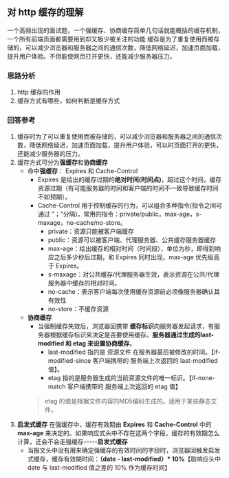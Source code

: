 <!--
 * @Author: fulangren 1746575462@qq.com
 * @Date: 2023-11-24 16:33:05
 * @LastEditors: fulangren 1746575462@qq.com
 * @LastEditTime: 2023-11-27 10:28:45
 * @FilePath: \question-Interview\brower\001-http-cache\README.md
 * @Description: 这是默认设置,请设置`customMade`, 打开koroFileHeader查看配置 进行设置: https://github.com/OBKoro1/koro1FileHeader/wiki/%E9%85%8D%E7%BD%AE
-->
## 对 http 缓存的理解
一个高频出现的面试题，一个强缓存、协商缓存简单几句话就能概括的缓存机制，一个所有前端页面都需要用到却又极少被关注的功能
缓存是为了重复使用而被存储的，可以减少浏览器和服务器之间的通信次数，降低网络延迟，加速页面加载，提升用户体验。不但能使网页打开更快，还能减少服务器压力。

### 思路分析
1. http 缓存的作用
2. 缓存方式有哪些，如何判断是缓存方式

### 回答参考
1. 缓存时为了可以重复使用而被存储的，可以减少浏览器和服务器之间的通信次数，降低网络延迟，加速页面加载，提升用户体验，可以时页面打开的更快，还能减少服务器的压力。
2. 缓存方式可分为**强缓存**和**协商缓存**
    * 命中**强缓存**： Expires 和 Cache-Control
        + Expires 是给出的缓存过期的**绝对时间(时间点)**，超过这个时间，缓存资源过期（有可能服务器的时间和客户端的时间不一致导致缓存时间不如预期）。
        + Cache-Control 用于控制缓存的行为，可以组合多种指令(指令之间可通过 "；"分隔)，常用的指令：private/public，max-age，s-maxage，no-cache/no-store。
            - private：资源只能被客户端缓存
            - public：资源可以被客户端、代理服务器、公共缓存服务器缓存
            - max-age：给出缓存的相对时间（时间段），单位为秒，即得到响应之后多少秒后过期，和 Expires 同时出现，max-age 优先级高于 Expires。
            - s-maxage：对公共缓存/代理服务器生效，表示资源在公共/代理服务器中缓存的相对时间。
            - no-cache：表示客户端每次使用缓存资源前必须像服务器确认其有效性
            - no-store：不缓存资源
    * **协商缓存**
        + 当强制缓存失效后，浏览器回携带 **缓存标识**向服务器发起请求，有服务器根据缓存标识来决定是否要使用缓存。**服务器通过生成的last-modified 和 etag 来设置协商缓存**。
            - last-modified 指的是 资源文件 在服务器最后被修改的时间。【if-modified-since 客户端携带的 服务端上次返回的 last-modified 值】。
            - etag 指的是服务器生成的当前资源文件的唯一标识。【if-none-match 客户端携带的 服务端上次返回的 etag 值】
        > etag 的值是根据文件内容的MD5编码生成的。适用于某些静态文件。
3. **启发式缓存**
在强缓存中，缓存有效期由 **Expires** 和 **Cache-Control** 中的 **max-age** 来决定的。如果响应式头中不存在这两个字段，缓存的有效期怎么计算，还会不会走强缓存-----**启发式缓存**
    * 当报文头中没有用来确定强缓存的有效时间的字段时，浏览器回触发启发式缓存，缓存有效期时间：**（date - last-modified）* 10%**【取响应头中 date 与 last-modified 值之差的 10% 作为缓存时间】


